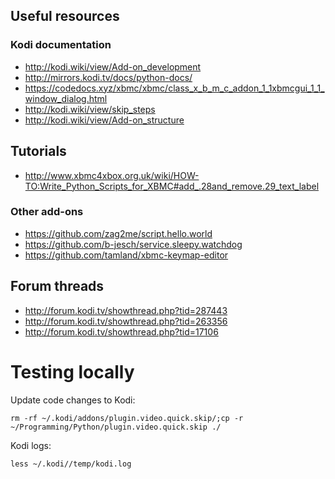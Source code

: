 ## Useful resources

### Kodi documentation

* http://kodi.wiki/view/Add-on_development
* http://mirrors.kodi.tv/docs/python-docs/
* https://codedocs.xyz/xbmc/xbmc/class_x_b_m_c_addon_1_1xbmcgui_1_1_window_dialog.html
* http://kodi.wiki/view/skip_steps
* http://kodi.wiki/view/Add-on_structure

## Tutorials

* http://www.xbmc4xbox.org.uk/wiki/HOW-TO:Write_Python_Scripts_for_XBMC#add_.28and_remove.29_text_label

### Other add-ons

* https://github.com/zag2me/script.hello.world
* https://github.com/b-jesch/service.sleepy.watchdog
* https://github.com/tamland/xbmc-keymap-editor

## Forum threads

* http://forum.kodi.tv/showthread.php?tid=287443
* http://forum.kodi.tv/showthread.php?tid=263356
* http://forum.kodi.tv/showthread.php?tid=17106

# Testing locally

Update code changes to Kodi:
```
rm -rf ~/.kodi/addons/plugin.video.quick.skip/;cp -r ~/Programming/Python/plugin.video.quick.skip ./
```

Kodi logs:

```
less ~/.kodi//temp/kodi.log
```